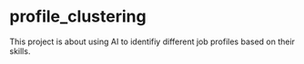 # profile_clustering
This project is about using AI to identifiy different job profiles based on their skills.
